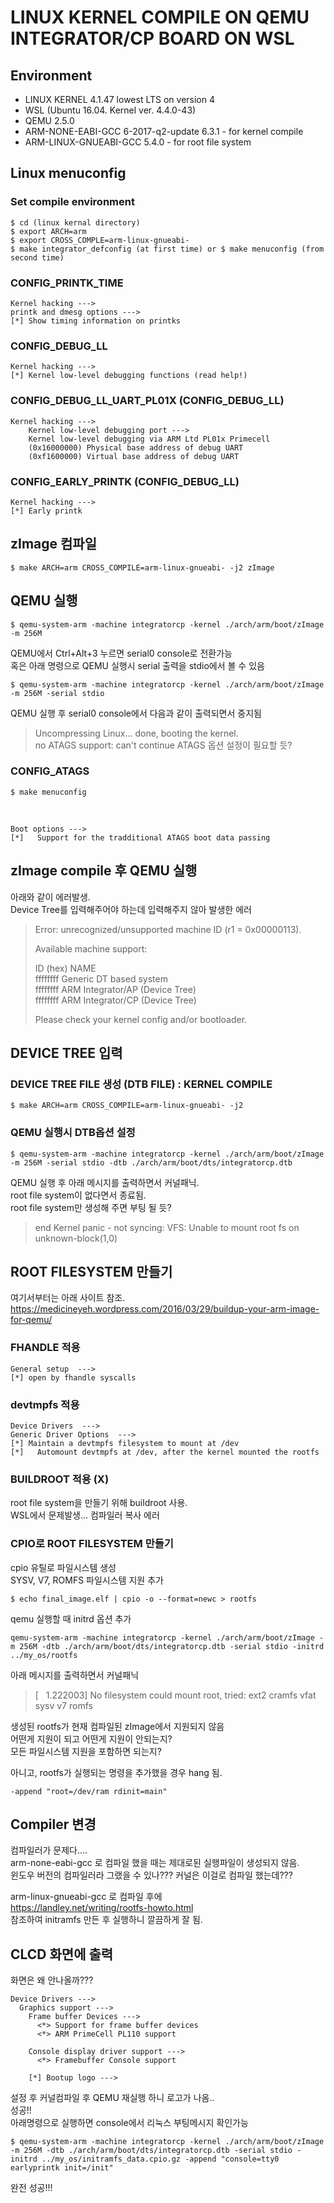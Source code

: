 # LINUX KERNEL COMPILE ON QEMU INTEGRATOR/CP BOARD ON WSL
## Environment
* LINUX KERNEL 4.1.47 lowest LTS on version 4
* WSL (Ubuntu 16.04. Kernel ver. 4.4.0-43)
* QEMU 2.5.0
* ARM-NONE-EABI-GCC 6-2017-q2-update 6.3.1 - for kernel compile
* ARM-LINUX-GNUEABI-GCC 5.4.0 - for root file system

## Linux menuconfig
### Set compile environment
    $ cd (linux kernal directory)
    $ export ARCH=arm
    $ export CROSS_COMPLE=arm-linux-gnueabi-
    $ make integrator_defconfig (at first time) or $ make menuconfig (from second time)

### CONFIG_PRINTK_TIME
    Kernel hacking --->
    printk and dmesg options --->
    [*] Show timing information on printks

### CONFIG_DEBUG_LL
    Kernel hacking --->
    [*] Kernel low-level debugging functions (read help!)

### CONFIG_DEBUG_LL_UART_PL01X (CONFIG_DEBUG_LL)
    Kernel hacking --->
        Kernel low-level debugging port --->
        Kernel low-level debugging via ARM Ltd PL01x Primecell
        (0x16000000) Physical base address of debug UART
        (0xf1600000) Virtual base address of debug UART

### CONFIG_EARLY_PRINTK (CONFIG_DEBUG_LL)
    Kernel hacking --->
    [*] Early printk

## zImage 컴파일
    $ make ARCH=arm CROSS_COMPILE=arm-linux-gnueabi- -j2 zImage

## QEMU 실행
    $ qemu-system-arm -machine integratorcp -kernel ./arch/arm/boot/zImage -m 256M
QEMU에서 Ctrl+Alt+3 누르면 serial0 console로 전환가능<br>
혹은 아래 명령으로 QEMU 실행시 serial 출력을 stdio에서 볼 수 있음

    $ qemu-system-arm -machine integratorcp -kernel ./arch/arm/boot/zImage -m 256M -serial stdio

QEMU 실행 후 serial0 console에서 다음과 같이 출력되면서 중지됨

>Uncompressing Linux... done, booting the kernel.<br>
>no ATAGS support: can't continue
ATAGS 옵션 설정이 필요할 듯?

### CONFIG_ATAGS
    $ make menuconfig
<br>

    Boot options --->
    [*]   Support for the tradditional ATAGS boot data passing

## zImage compile 후 QEMU 실행
아래와 같이 에러발생. <br>
Device Tree를 입력해주어야 하는데 입력해주지 않아 발생한 에러

>Error: unrecognized/unsupported machine ID (r1 = 0x00000113).
>
>Available machine support:
>
>ID (hex)        NAME<br>
>ffffffff        Generic DT based system<br>
>ffffffff        ARM Integrator/AP (Device Tree)<br>
>ffffffff        ARM Integrator/CP (Device Tree)<br>
>
>Please check your kernel config and/or bootloader.

## DEVICE TREE 입력
### DEVICE TREE FILE 생성 (DTB FILE) : KERNEL COMPILE
    $ make ARCH=arm CROSS_COMPILE=arm-linux-gnueabi- -j2

### QEMU 실행시 DTB옵션 설정
    $ qemu-system-arm -machine integratorcp -kernel ./arch/arm/boot/zImage -m 256M -serial stdio -dtb ./arch/arm/boot/dts/integratorcp.dtb

QEMU 실행 후 아래 메시지를 출력하면서 커널패닉.<br>
root file system이 없다면서 종료됨.<br>
root file system만 생성해 주면 부팅 될 듯?

> end Kernel panic - not syncing: VFS: Unable to mount root fs on unknown-block(1,0)

## ROOT FILESYSTEM 만들기

여기서부터는 아래 사이트 참조.<br>
https://medicineyeh.wordpress.com/2016/03/29/buildup-your-arm-image-for-qemu/

### FHANDLE 적용
    General setup  --->
    [*] open by fhandle syscalls

### devtmpfs 적용
    Device Drivers  --->
    Generic Driver Options  --->
    [*] Maintain a devtmpfs filesystem to mount at /dev
    [*]   Automount devtmpfs at /dev, after the kernel mounted the rootfs

### BUILDROOT 적용 (X)
root file system을 만들기 위해 buildroot 사용.<br>
WSL에서 문제발생... 컴파일러 복사 에러

### CPIO로 ROOT FILESYSTEM 만들기
cpio 유틸로 파일시스템 생성<br>
SYSV, V7, ROMFS 파일시스템 지원 추가
    
    $ echo final_image.elf | cpio -o --format=newc > rootfs

qemu 실행할 때 initrd 옵션 추가

    qemu-system-arm -machine integratorcp -kernel ./arch/arm/boot/zImage -m 256M -dtb ./arch/arm/boot/dts/integratorcp.dtb -serial stdio -initrd ../my_os/rootfs

아래 메시지를 출력하면서 커널패닉
>
>[    1.222003] No filesystem could mount root, tried:  ext2 cramfs vfat sysv v7 romfs
>
생성된 rootfs가 현재 컴파일된 zImage에서 지원되지 않음<br>
어떤게 지원이 되고 어떤게 지원이 안되는지?<br>
모든 파일시스템 지원을 포함하면 되는지?

아니고, rootfs가 실행되는 명령을 추가했을 경우 hang 됨.<br>
    
    -append "root=/dev/ram rdinit=main"


## Compiler 변경
컴파일러가 문제다....<br>
arm-none-eabi-gcc 로 컴파일 했을 때는 제대로된 실행파일이 생성되지 않음.<br>
윈도우 버전의 컴파일러라 그랬을 수 있나??? 커널은 이걸로 컴파일 했는데???

arm-linux-gnueabi-gcc 로 컴파일 후에 <br>
https://landley.net/writing/rootfs-howto.html <br>
참조하여 initramfs 만든 후 실행하니 깔끔하게 잘 됨. <br>

## CLCD 화면에 출력
화면은 왜 안나올까???

    Device Drivers --->
      Graphics support --->
        Frame buffer Devices --->
          <*> Support for frame buffer devices
          <*> ARM PrimeCell PL110 support

        Console display driver support --->
          <*> Framebuffer Console support

        [*] Bootup logo --->
    
설정 후 커널컴파일 후 QEMU 재실행 하니 로고가 나옴.. <br>
성공!!<br>
아래명령으로 실행하면 console에서 리눅스 부팅메시지 확인가능

    $ qemu-system-arm -machine integratorcp -kernel ./arch/arm/boot/zImage -m 256M -dtb ./arch/arm/boot/dts/integratorcp.dtb -serial stdio -initrd ../my_os/initramfs_data.cpio.gz -append "console=tty0 earlyprintk init=/init"

완전 성공!!!
